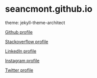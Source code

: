 # seancmont.github.io
theme: jekyll-theme-architect

<a href="https://github.com/seancmont">Github profile</a>

<a href="https://stackoverflow.com/users/7921714/sean-montgomery">Stackoverflow profile</a>

<a href="https://www.linkedin.com/in/sean-montgomery-aa600a88/">LinkedIn profile</a>

<a href="https://www.instagram.com/montymonty41/?hl=en">Instagram profile</a>

<a href="https://twitter.com/montymonty41">Twitter profile</a>
